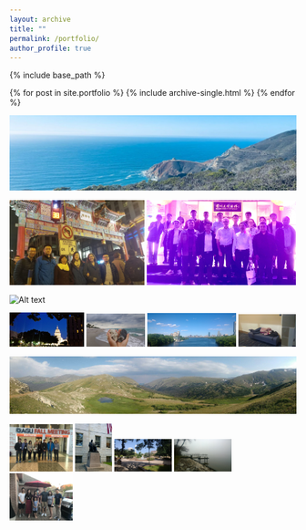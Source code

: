 ```yaml
---
layout: archive
title: ""
permalink: /portfolio/
author_profile: true
---
```


{% include base_path %}


{% for post in site.portfolio %}
  {% include archive-single.html %}
{% endfor %}

![Alt text](../images/WeChat_Image_20220502204953.jpg?raw=true "California Route 1")


<p float="left">
  <img src="../images/20181213_202332.jpg" width="47%" />
  <img src="../images/WeChat_Image_20230529172759.jpg" width="52%" />
</p>

![Alt text](../images/Zion.jpg?raw=true "Zion")

<p float="left">
  <img src="../images/Austin.jpg" width="26%" />
  <img src="../images/Florida.jpg" width="20.5%" />
  <img src="../images/Boston.jpg" width="31%" />
  <img src="../images/dajieda.jpg" width="20%" />
</p>

![Alt text](../images/RockyMountain.jpg?raw=true "Zion")

<p float="left">
  <img src="../images/AGU2015.JPG" width="22%" />
  <img src="../images/JohnHavard.jpg" width="13%" />
  <img src="../images/TAMU.jpg" width="20%" />
  <img src="../images/Chesapeake.jpg" width="20%" />
  <img src="../images/DrGaoHome2017.jpg" width="22%" />
</p>
